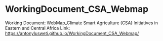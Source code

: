 # WorkingDocument_CSA_Webmap
Working Document: WebMap_Climate Smart Agriculture (CSA) Initiatives in Eastern and Central Africa
Link: https://antonylusweti.github.io/WorkingDocument_CSA_Webmap/
